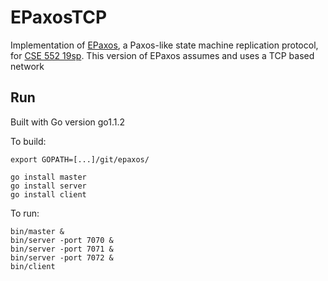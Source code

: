 # EPaxosTCP

Implementation of [EPaxos](https://www.cs.cmu.edu/~dga/papers/epaxos-sosp2013.pdf), a Paxos-like state machine replication protocol, for [CSE 552 19sp](https://courses.cs.washington.edu/courses/cse552/19sp/). This version of EPaxos assumes and uses a TCP based network

## Run
Built with Go version go1.1.2

To build:

    export GOPATH=[...]/git/epaxos/

    go install master
    go install server
    go install client

To run:

    bin/master &
    bin/server -port 7070 &
    bin/server -port 7071 &
    bin/server -port 7072 &
    bin/client
